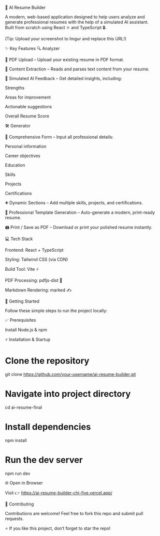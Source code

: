 📝 AI Resume Builder

A modern, web-based application designed to help users analyze and generate professional resumes with the help of a simulated AI assistant.
Built from scratch using React ⚛️ and TypeScript 🔒.


(Tip: Upload your screenshot to Imgur and replace this URL!)

✨ Key Features
🔍 Analyzer

📂 PDF Upload – Upload your existing resume in PDF format.

📑 Content Extraction – Reads and parses text content from your resume.

🤖 Simulated AI Feedback – Get detailed insights, including:

Strengths

Areas for improvement

Actionable suggestions

Overall Resume Score

🛠️ Generator

📝 Comprehensive Form – Input all professional details:

Personal information

Career objectives

Education

Skills

Projects

Certifications

➕ Dynamic Sections – Add multiple skills, projects, and certifications.

🎨 Professional Template Generation – Auto-generate a modern, print-ready resume.

🖨️ Print / Save as PDF – Download or print your polished resume instantly.

💻 Tech Stack

Frontend: React + TypeScript

Styling: Tailwind CSS (via CDN)

Build Tool: Vite ⚡

PDF Processing: pdfjs-dist 📄

Markdown Rendering: marked ✍️

🚀 Getting Started

Follow these simple steps to run the project locally:

✅ Prerequisites

Install Node.js
 & npm

⚡ Installation & Startup
# Clone the repository
git clone https://github.com/your-username/ai-resume-builder.git

# Navigate into project directory
cd ai-resume-final

# Install dependencies
npm install

# Run the dev server
npm run dev

🌐 Open in Browser

Visit 👉 https://ai-resume-builder-chi-five.vercel.app/



🤝 Contributing

Contributions are welcome! Feel free to fork this repo and submit pull requests.


⭐ If you like this project, don’t forget to star the repo!
